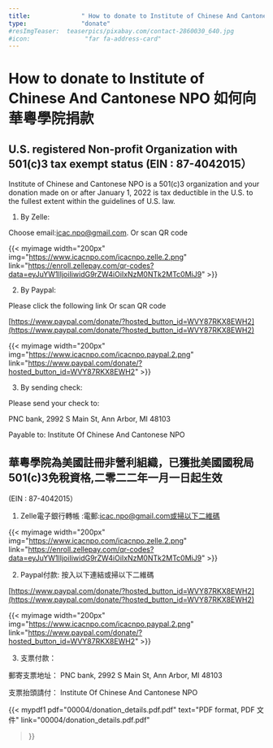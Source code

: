 ```yaml
---
title:              " How to donate to Institute of Chinese And Cantonese NPO 如何向華粵學院捐款 "
type:               "donate"
#resImgTeaser:  teaserpics/pixabay.com/contact-2860030_640.jpg
#icon:               "far fa-address-card"
---
```



# How to donate to Institute of Chinese And Cantonese NPO 如何向華粵學院捐款

## U.S. registered Non-profit Organization with 501(c)3 tax exempt status (EIN : 87-4042015）

Institute of Chinese and Cantonese NPO is a 501(c)3 organization and your donation made on or after January 1, 2022 is tax deductible in the U.S. to the fullest extent within the guidelines of U.S. law.

1. By Zelle:

Choose email:icac.npo@gmail.com. Or scan QR code

{{< myimage width="200px"                        img="https://www.icacnpo.com/icacnpo.zelle.2.png"
link="https://enroll.zellepay.com/qr-codes?data=eyJuYW1lIjoiIiwidG9rZW4iOiIxNzM0NTk2MTc0MiJ9" >}}

2. By Paypal:

Please click the following link Or scan QR code

[https://www.paypal.com/donate/?hosted_button_id=WVY87RKX8EWH2](https://www.paypal.com/donate/?hosted_button_id=WVY87RKX8EWH2)

{{< myimage width="200px" img="https://www.icacnpo.com/icacnpo.paypal.2.png"
link="https://www.paypal.com/donate/?hosted_button_id=WVY87RKX8EWH2" >}}



3. By sending check: 

Please send your check to: 

PNC bank, 2992 S Main St, Ann Arbor, MI 48103

Payable to: Institute Of Chinese And Cantonese NPO

## 華粵學院為美國註冊非營利組織，已獲批美國國稅局501(c)3免稅資格,二零二二年一月一日起生效  

(EIN : 87-4042015）

1. Zelle電子銀行轉帳 :電郵:icac.npo@gmail.com或掃以下二維碼

{{< myimage width="200px"                        img="https://www.icacnpo.com/icacnpo.zelle.2.png"
link="https://enroll.zellepay.com/qr-codes?data=eyJuYW1lIjoiIiwidG9rZW4iOiIxNzM0NTk2MTc0MiJ9" >}}

2. Paypal付款: 按入以下連結或掃以下二維碼

[https://www.paypal.com/donate/?hosted_button_id=WVY87RKX8EWH2](https://www.paypal.com/donate/?hosted_button_id=WVY87RKX8EWH2)

{{< myimage width="200px" img="https://www.icacnpo.com/icacnpo.paypal.2.png"  
link="https://www.paypal.com/donate/?hosted_button_id=WVY87RKX8EWH2" >}}


3. 支票付款：

郵寄支票地址： PNC bank, 2992 S Main St, Ann Arbor, MI 48103

支票抬頭請付： Institute Of Chinese And Cantonese NPO



{{< mypdf1 pdf="00004/donation_details.pdf.pdf"
text="PDF format, PDF 文件"
link="00004/donation_details.pdf.pdf"
>}}



